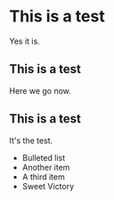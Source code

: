 # This is a test
Yes it is.

## This is a test
Here we go now.

## This is a test
It's the test.

- Bulleted list
- Another item
- A third item
- Sweet Victory
